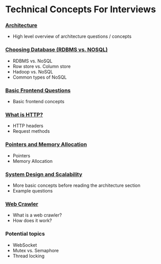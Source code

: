 # Technical Concepts For Interviews

### [Architecture](/Architecture.md)
- High level overview of architecture questions / concepts

### [Choosing Database (RDBMS vs. NOSQL)](/ChoosingDB.md)
- RDBMS vs. NoSQL
- Row store vs. Column store
- Hadoop vs. NoSQL
- Common types of NoSQL

### [Basic Frontend Questions](/Frontend.md)
- Basic frontend concepts

### [What is HTTP?](/HTTP.md)
- HTTP headers
- Request methods

### [Pointers and Memory Allocation](/Memory.md)
- Pointers
- Memory Allocation

### [System Design and Scalability](/SystemDesign.md)
- More basic concepts before reading the architecture section
- Example questions

### [Web Crawler](/WebCrawler.md)
- What is a web crawler?
- How does it work?

### Potential topics
- WebSocket
- Mutex vs. Semaphore
- Thread locking
